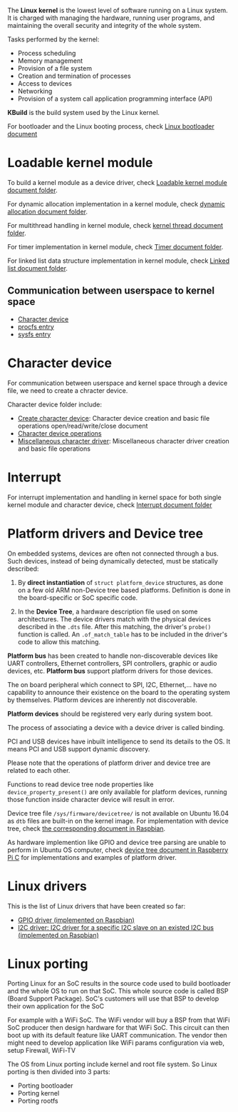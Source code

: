 The **Linux kernel** is the lowest level of software running on a Linux system. It is charged with managing the hardware, running user programs, and maintaining the overall security and integrity of the whole system.

Tasks performed by the kernel:

* Process scheduling
* Memory management
* Provision of a file system
* Creation and termination of processes
* Access to devices
* Networking
* Provision of a system call application programming interface (API)

**KBuild** is the build system used by the Linux kernel.

For bootloader and the Linux booting process, check [Linux bootloader document](Linux%20bootloader.md)

# Loadable kernel module

To build a kernel module as a device driver, check [Loadable kernel module document folder](Loadable%20kernel%20module).

For dynamic allocation implementation in a kernel module, check [dynamic allocation document folder](Dynamic%20allocation).

For multithread handling in kernel module, check [kernel thread document folder](Kernel%20thread).

For timer implementation in kernel module, check [Timer document folder](Timer).

For linked list data structure implementation in kernel module, check [Linked list document folder](Linked%20list).

## Communication between userspace to kernel space

* [Character device](Character%20device)
* [procfs entry](procfs%20entry.md)
* [sysfs entry](sysfs%20entry.md)

# Character device

For communication between userspace and kernel space through a device file, we need to create a chracter device.

Character device folder include: 

* [Create character device](): Character device creation and basic file operations open/read/write/close document
* [Character device operations]()
* [Miscellaneous character driver](): Miscellaneous character driver creation and basic file operations

# Interrupt

For interrupt implementation and handling in kernel space for both single kernel module and character device, check [Interrupt document folder](Interrupt)

# Platform drivers and Device tree

On embedded systems, devices are often not connected through a bus. Such devices, instead of being dynamically detected, must be statically described:

1. By **direct instantiation** of ``struct platform_device`` structures, as done on a few old ARM non-Device tree based platforms. Definition is done in the board-specific or SoC specific code.

2. In the **Device Tree**, a hardware description file used on some architectures. The device drivers match with the physical devices described in the ``.dts`` file. After this matching, the driver's ``probe()`` function is called. An ``.of_match_table`` has to be included in the driver's code to allow this matching.

**Platform bus** has been created to handle non-discoverable devices like UART controllers, Ethernet controllers, SPI controllers, graphic or audio devices, etc. **Platform bus** support platform drivers for those devices.

The on board peripheral which connect to SPI, I2C, Ethernet,... have no capability to announce their existence on the board to the operating system by themselves. Platform devices are inherently not discoverable.

**Platform devices** should be registered very early during system boot.

The process of associating a device with a device driver is called binding.

PCI and USB devices have inbuilt intelligence to send its details to the OS. It means PCI and USB support dynamic discovery.

Please note that the operations of platform driver and device tree are related to each other.

Functions to read device tree node properties like ``device_property_present()`` are only available for platform devices, running those function inside character device will result in error.

Device tree file ``/sys/firmware/devicetree/`` is not available on Ubuntu 16.04 as ``dtb`` files are built-in on the kernel image. For implementation with device tree, check [the corresponding document in Raspbian](https://github.com/TranPhucVinh/Raspberry-Pi-C/tree/main/Kernel/Device%20tree).

As hardware implemention like GPIO and device tree parsing are unable to perform in Ubuntu OS computer, check [device tree document in Raspberry Pi C](https://github.com/TranPhucVinh/Raspberry-Pi-C/tree/main/Kernel/Device%20tree) for implementations and examples of platform driver.

# Linux drivers

This is the list of Linux drivers that have been created so far:

* [GPIO driver (implemented on Raspbian)](https://github.com/TranPhucVinh/Raspberry-Pi-C/tree/main/Kernel/GPIO)
* [I2C driver: I2C driver for a specific I2C slave on an existed I2C bus (implemented on Raspbian)](https://github.com/TranPhucVinh/Raspberry-Pi-C/tree/main/Kernel#i2c-driver)
# Linux porting

Porting Linux for an SoC results in the source code used to build bootloader and the whole OS to run on that SoC. This whole source code is called BSP (Board Support Package). SoC's customers will use that BSP to develop their own application for the SoC

For example with a WiFi SoC. The WiFi vendor will buy a BSP from that WiFi SoC producer then design hardware for that WiFi SoC. This circuit can then boot up with its default feature like UART communication. The vendor then might need to develop application like WiFi params configuration via web, setup Firewall, WiFi-TV

The OS from Linux porting include kernel and root file system. So Linux porting is then divided into 3 parts:
* Porting bootloader
* Porting kernel
* Porting rootfs
